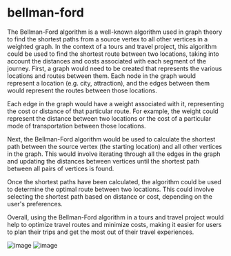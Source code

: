 # bellman-ford
The Bellman-Ford algorithm is a well-known algorithm used in graph theory to find the shortest paths from a source vertex to all other vertices in a weighted graph. In the context of a tours and travel project, this algorithm could be used to find the shortest route between two locations, taking into account the distances and costs associated with each segment of the journey.
First, a graph would need to be created that represents the various locations and routes between them. Each node in the graph would represent a location (e.g. city, attraction), and the edges between them would represent the routes between those locations.

Each edge in the graph would have a weight associated with it, representing the cost or distance of that particular route. For example, the weight could represent the distance between two locations or the cost of a particular mode of transportation between those locations.

Next, the Bellman-Ford algorithm would be used to calculate the shortest path between the source vertex (the starting location) and all other vertices in the graph. This would involve iterating through all the edges in the graph and updating the distances between vertices until the shortest path between all pairs of vertices is found.

Once the shortest paths have been calculated, the algorithm could be used to determine the optimal route between two locations. This could involve selecting the shortest path based on distance or cost, depending on the user's preferences.

Overall, using the Bellman-Ford algorithm in a tours and travel project would help to optimize travel routes and minimize costs, making it easier for users to plan their trips and get the most out of their travel experiences.

![image](https://github.com/rhythmraheja/bellman-ford/assets/172781026/58327e54-549b-46d2-9ec9-3b0f3ffda25d)
![image](https://github.com/rhythmraheja/bellman-ford/assets/172781026/6ac95e19-3229-4292-b183-5b9869c203e8)
